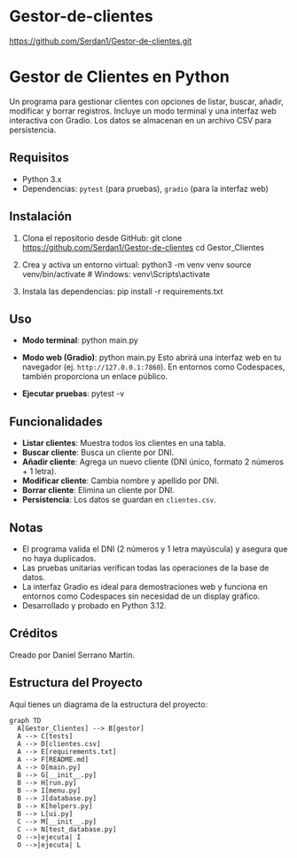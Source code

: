 # Gestor-de-clientes

https://github.com/Serdan1/Gestor-de-clientes.git


# Gestor de Clientes en Python

Un programa para gestionar clientes con opciones de listar, buscar, añadir, modificar y borrar registros. Incluye un modo terminal y una interfaz web interactiva con Gradio. Los datos se almacenan en un archivo CSV para persistencia.

## Requisitos
- Python 3.x
- Dependencias: `pytest` (para pruebas), `gradio` (para la interfaz web)

## Instalación
1. Clona el repositorio desde GitHub:
git clone https://github.com/Serdan1/Gestor-de-clientes
   cd Gestor_Clientes

2. Crea y activa un entorno virtual:
python3 -m venv venv
   source venv/bin/activate  # Windows: venv\Scripts\activate

3. Instala las dependencias:
pip install -r requirements.txt


## Uso
- **Modo terminal**:
  python main.py


- **Modo web (Gradio)**:
python main.py
Esto abrirá una interfaz web en tu navegador (ej. `http://127.0.0.1:7860`). En entornos como Codespaces, también proporciona un enlace público.

- **Ejecutar pruebas**: 
pytest -v

## Funcionalidades
- **Listar clientes**: Muestra todos los clientes en una tabla.
- **Buscar cliente**: Busca un cliente por DNI.
- **Añadir cliente**: Agrega un nuevo cliente (DNI único, formato 2 números + 1 letra).
- **Modificar cliente**: Cambia nombre y apellido por DNI.
- **Borrar cliente**: Elimina un cliente por DNI.
- **Persistencia**: Los datos se guardan en `clientes.csv`.

## Notas
- El programa valida el DNI (2 números y 1 letra mayúscula) y asegura que no haya duplicados.
- Las pruebas unitarias verifican todas las operaciones de la base de datos.
- La interfaz Gradio es ideal para demostraciones web y funciona en entornos como Codespaces sin necesidad de un display gráfico.
- Desarrollado y probado en Python 3.12.

## Créditos
Creado por Daniel Serrano Martin.



## Estructura del Proyecto
Aquí tienes un diagrama de la estructura del proyecto:

```mermaid
graph TD
  A[Gestor_Clientes] --> B[gestor]
  A --> C[tests]
  A --> D[clientes.csv]
  A --> E[requirements.txt]
  A --> F[README.md]
  A --> O[main.py]
  B --> G[__init__.py]
  B --> H[run.py]
  B --> I[menu.py]
  B --> J[database.py]
  B --> K[helpers.py]
  B --> L[ui.py]
  C --> M[__init__.py]
  C --> N[test_database.py]
  O -->|ejecuta| I
  O -->|ejecuta| L




















